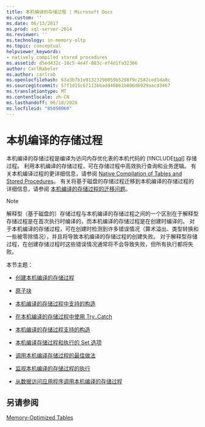 ```yaml
---
title: 本机编译的存储过程 | Microsoft Docs
ms.custom: ''
ms.date: 06/13/2017
ms.prod: sql-server-2014
ms.reviewer: ''
ms.technology: in-memory-oltp
ms.topic: conceptual
helpviewer_keywords:
- natively compiled stored procedures
ms.assetid: d5ed432c-10c5-4e4f-883c-ef4d1fa32366
author: CarlRabeler
ms.author: carlrab
ms.openlocfilehash: 63a3b7b1e91323290059b5208f9c2582ced1da8c
ms.sourcegitcommit: 57f1d15c67113bbadd40861b886d6929aacd3467
ms.translationtype: MT
ms.contentlocale: zh-CN
ms.lasthandoff: 06/18/2020
ms.locfileid: "85050060"
---
```

# <a name="natively-compiled-stored-procedures"></a>本机编译的存储过程
  本机编译的存储过程是编译为访问内存优化表的本机代码的 [!INCLUDE[tsql](../../includes/tsql-md.md)] 存储过程。 利用本机编译的存储过程，可在存储过程中高效执行查询和业务逻辑。 有关本机编译过程的更详细信息，请参阅 [Native Compilation of Tables and Stored Procedures](native-compilation-of-tables-and-stored-procedures.md)。 有关将基于磁盘的存储过程迁移到本机编译的存储过程的详细信息，请参阅 [本机编译的存储过程的迁移问题](migration-issues-for-natively-compiled-stored-procedures.md)。  
  
> [!NOTE]  
>  解释型（基于磁盘的）存储过程与本机编译的存储过程之间的一个区别在于解释型存储过程是在首次执行时编译的，而本机编译的存储过程是在创建时编译的。 对于本机编译的存储过程，可在创建时检测到许多错误情况（算术溢出、类型转换和一些被零除情况），并且将导致本机编译的存储过程的创建失败。 对于解释型存储过程，在创建存储过程时这些错误情况通常将不会导致失败，但所有执行都将失败。  
  
 本节主题：  
  
-   [创建本机编译的存储过程](creating-natively-compiled-stored-procedures.md)  
  
-   [原子块](atomic-blocks-in-native-procedures.md)  
  
-   [本机编译的存储过程中支持的构造](supported-features-for-natively-compiled-t-sql-modules.md)  
  
-   [在本机编译的存储过程中使用 Try..Catch](../../database-engine/using-try-catch-in-natively-compiled-stored-procedures.md)  
  
-   [本机编译的存储过程支持的构造](supported-ddl-for-natively-compiled-t-sql-modules.md)  
  
-   [本机编译存储过程和执行的 Set 选项](natively-compiled-stored-procedures-and-execution-set-options.md)  
  
-   [调用本机编译存储过程的最佳做法](best-practices-for-calling-natively-compiled-stored-procedures.md)  
  
-   [监视本机编译的存储过程的执行](monitoring-performance-of-natively-compiled-stored-procedures.md)  
  
-   [从数据访问应用程序调用本机编译的存储过程](calling-natively-compiled-stored-procedures-from-data-access-applications.md)  
  
## <a name="see-also"></a>另请参阅  
 [Memory-Optimized Tables](memory-optimized-tables.md)  
  
  
